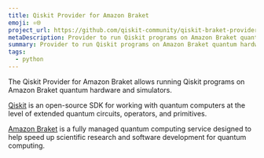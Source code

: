 ```yaml
---
title: Qiskit Provider for Amazon Braket
emoji: ⚛️🌐
project_url: https://github.com/qiskit-community/qiskit-braket-provider
metaDescription: Provider to run Qiskit programs on Amazon Braket quantum hardware and simulators
summary: Provider to run Qiskit programs on Amazon Braket quantum hardware and simulators
tags:
  - python
---
```


The Qiskit Provider for Amazon Braket allows running Qiskit programs on Amazon Braket quantum hardware and simulators.

[Qiskit](https://github.com/Qiskit) is an open-source SDK for working with quantum computers at the level of extended quantum circuits, operators, and primitives.

[Amazon Braket](https://aws.amazon.com/braket/) is a fully managed quantum computing service designed to help speed up scientific research and software development for quantum computing.

